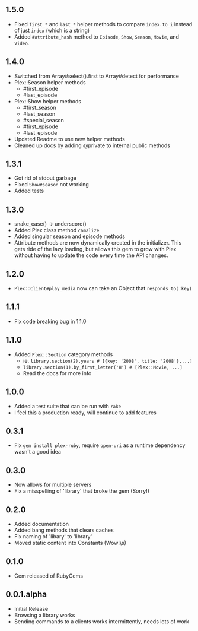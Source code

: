## 1.5.0

* Fixed `first_*` and `last_*` helper methods to compare `index.to_i` instead
  of just `index` (which is a string)
* Added `#attribute_hash` method to `Episode`, `Show`, `Season`, `Movie`, and
  `Video`.

## 1.4.0

* Switched from Array#select().first to Array#detect for performance
* Plex::Season helper methods
    * #first_episode
    * #last_episode
* Plex::Show helper methods
    * #first_season
    * #last_season
    * #special_season
    * #first_episode
    * #last_episode
* Updated Readme to use new helper methods
* Cleaned up docs by adding @private to internal public methods

## 1.3.1

* Got rid of stdout garbage
* Fixed `Show#season` not working
* Added tests

## 1.3.0

* snake_case() -> underscore()
* Added Plex class method `camalize`
* Added singular season and episode methods
* Attribute methods are now dynamically created in the initializer.  This gets ride of 
  the lazy loading, but allows this gem to grow with Plex without having to update
  the code every time the API changes.

## 1.2.0

* `Plex::Client#play_media` now can take an Object that `responds_to(:key)`

## 1.1.1

* Fix code breaking bug in 1.1.0

## 1.1.0

* Added `Plex::Section` category methods
    * ie. `library.section(2).years # [{key: '2008', title: '2008'},...]`
    * `library.section(1).by_first_letter('H') # [Plex::Movie, ...]`
    * Read the docs for more info

## 1.0.0

* Added a test suite that can be run with `rake`
* I feel this a production ready, will continue to add features

## 0.3.1

* Fix `gem install plex-ruby`, require `open-uri` as a runtime dependency 
  wasn't a good idea

## 0.3.0

* Now allows for multiple servers
* Fix a misspelling of 'library' that broke the gem (Sorry!)

## 0.2.0

* Added documentation
* Added bang methods that clears caches
* Fix naming of 'libary' to 'library'
* Moved static content into Constants (Wow!\s)

## 0.1.0

* Gem released of RubyGems

## 0.0.1.alpha

* Initial Release
* Browsing a library works
* Sending commands to a clients works intermittently, needs lots of work

